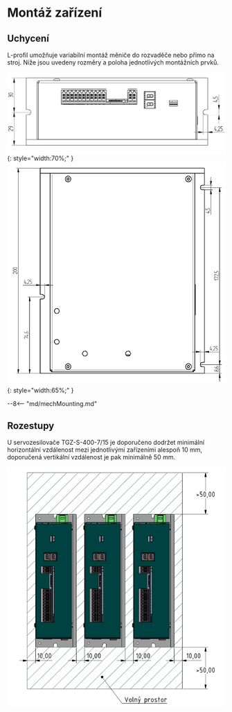 # Montáž zařízení
## Uchycení
L-profil umožňuje variabilní montáž měniče do rozvaděče nebo přímo na stroj. Níže jsou uvedeny rozměry a poloha jednotlivých montážních prvků.

![TGZ-S-400-3/9 Mounting Front](../img/mounting1.png){: style="width:70%;" }
![TGZ-S-400-3/9 Mounting Top](../img/mounting2.png){: style="width:65%;" }

--8<-- "md/mechMounting.md"

## Rozestupy
U servozesilovače TGZ-S-400-7/15 je doporučeno dodržet minimální horizontální vzdálenost mezi jednotlivými zařízeními alespoň 10 mm, doporučená vertikální vzdálenost je pak minimálně 50 mm.

![TGZ-S-230-5/15 Distance](../../../../source/img/placement1.png)